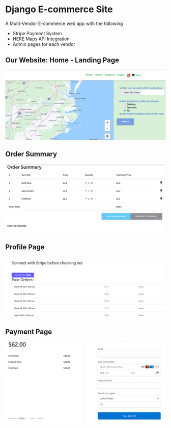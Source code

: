# Django E-commerce Site
A Multi-Vendor E-commerce web app with the following

- Stripe Payment System
- HERE Maps API Integration
- Admin pages for each vendor

## Our Website: Home - Landing Page
![](map.png)

## Order Summary
![](order-summary.png)

## Profile Page
![](profile.png)

## Payment Page
![](stripe-payment.png)